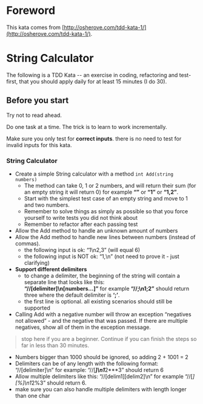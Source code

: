 # Foreword

This kata comes from [http://osherove.com/tdd-kata-1/](http://osherove.com/tdd-kata-1/).

# String Calculator

The following is a TDD Kata -- an exercise in coding, refactoring and test-first, that you should apply daily for at 
least 15 minutes (I do 30).

## Before you start

Try not to read ahead.

Do one task at a time. The trick is to learn to work incrementally.

Make sure you only test for **correct inputs**. there is no need to test for invalid inputs for this kata.

### String Calculator

- Create a simple String calculator with a method `int Add(string numbers)`
  - The method can take 0, 1 or 2 numbers, and will return their sum (for an empty string it will return 0) for example 
  **“”** or **“1”** or **“1,2”**.
  - Start with the simplest test case of an empty string and move to 1 and two numbers.
  - Remember to solve things as simply as possible so that you force yourself to write tests you did not think about
  - Remember to refactor after each passing test
- Allow the Add method to handle an unknown amount of numbers
- Allow the Add method to handle new lines between numbers (instead of commas).
  - the following input is ok:  “1\n2,3”  (will equal 6)
  - the following input is NOT ok:  “1,\n” (not need to prove it - just clarifying)
- **Support different delimiters**
  - to change a delimiter, the beginning of the string will contain a separate line that looks like this:   
  **“//\[delimiter]\n\[numbers…]”** for example **“//;\n1;2”** should return three where the default delimiter is **‘;’**.
  - the first line is optional. all existing scenarios should still be supported
- Calling Add with a negative number will throw an exception “negatives not allowed” - and the negative that was passed.
If there are multiple negatives, show all of them in the exception message.

> stop here if you are a beginner. Continue if you can finish the steps so far in less than 30 minutes.

- Numbers bigger than 1000 should be ignored, so adding 2 + 1001  = 2
- Delimiters can be of any length with the following format:  “//\[delimiter]\n” for example: “//\[***\]\n1***2***3” should return 6
- Allow multiple delimiters like this:  “//[delim1][delim2]\n” for example “//[*][%]\n1*2%3” should return 6.
- make sure you can also handle multiple delimiters with length longer than one char